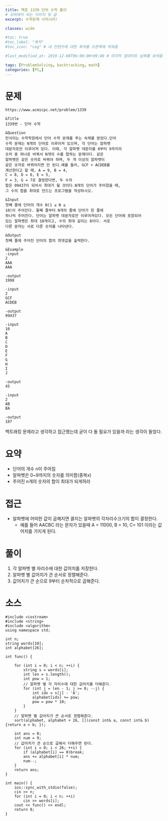 ```yaml
---
title: 백준 1339 단어 수학 풀이
# 오버레이 되는 이미지 및 글
excerpt: 수학문제 시러시러!

classes: wide

#toc: true
#toc_label: "목차"
#toc_icon: "cog" # 내 컨텐츠에 대한 목차를 오른쪽에 띄워줌

#last_modified_at: 2019-12-08T06:00:00+09:00 # 마지막 업데이트 날짜를 보여줌

tags: [ProblemSolving, backtracking, math]
categories: [PS,]
---
```


# 문제
```
https://www.acmicpc.net/problem/1339

&Title
1339번 - 단어 수학

&Question
민식이는 수학학원에서 단어 수학 문제를 푸는 숙제를 받았다.단어 
수학 문제는 N개의 단어로 이루어져 있으며, 각 단어는 알파벳 
대문자로만 이루어져 있다. 이때, 각 알파벳 대문자를 0부터 9까지의 
숫자 중 하나로 바꿔서 N개의 수를 합하는 문제이다. 같은 
알파벳은 같은 숫자로 바꿔야 하며, 두 개 이상의 알파벳이 
같은 숫자로 바뀌어지면 안 된다.예를 들어, GCF + ACDEB를 
계산한다고 할 때, A = 9, B = 4, 
C = 8, D = 6, E = 5, 
F = 3, G = 7로 결정한다면, 두 수의 
합은 99437이 되어서 최대가 될 것이다.N개의 단어가 주어졌을 때, 
그 수의 합을 최대로 만드는 프로그램을 작성하시오. 

&Input
첫째 줄에 단어의 개수 N(1 ≤ N ≤ 
10)이 주어진다. 둘째 줄부터 N개의 줄에 단어가 한 줄에 
하나씩 주어진다. 단어는 알파벳 대문자로만 이루어져있다. 모든 단어에 포함되어 
있는 알파벳은 최대 10개이고, 수의 최대 길이는 8이다. 서로 
다른 문자는 서로 다른 숫자를 나타낸다. 

&Output
첫째 줄에 주어진 단어의 합의 최댓값을 출력한다. 

&Example
-input
2
AAA
AAA

-output
1998

-input
2
GCF
ACDEB

-output
99437

-input
10
A
B
C
D
E
F
G
H
I
J

-output
45

-input
2
AB
BA

-output
187
```

백트래킹 문제라고 생각하고 접근했는데 굳이 다 돌 필요가 있을까 라는 생각이 들었다.

# 요약
* 단어의 개수 n이 주어짐
* 알파벳은 0~9까지의 숫자를 의미함(중복x)
* 주어진 n개의 숫자의 합이 최대가 되게하라

# 접근
* 알파벳에 어떠한 값이 곱해지면 클지는 알파벳의 각자리수크기의 합이 결정한다.
    * 예를 들어 AACBC 라는 문자가 있을때 A = 11000, B = 10, C= 101 이라는 값어치를 가지게 된다.

# 풀이
1. 각 알파벳 별 자리수에 대한 값어치를 저장한다.
1. 알파벳 별 값어치가 큰 순서로 정렬해준다.
1. 값어치가 큰 순으로 9부터 순차적으로 곱해준다.

# 소스
```
#include <iostream>
#include <string>
#include <algorithm>
using namespace std;

int n;
string words[10];
int alphabet[26];

int func() {
	
	for (int i = 0; i < n; ++i) {
		string s = words[i];
		int len = s.length();
		int pow = 1;
		// 알파벳 별 각 자리수에 대한 값어치를 더해준다.
		for (int j = len - 1; j >= 0; --j) {
			int idx = s[j] - 'A';
			alphabet[idx] += pow;
			pow = pow * 10;
		}
	}
	// 알파벳 별 값어치가 큰 순서로 정렬해준다.
	sort(alphabet, alphabet + 26, [](const int& a, const int& b) {return a > b; });

	int ans = 0;
	int num = 9;
	// 값어치가 큰 순으로 곱해서 더해주면 된다.
	for (int i = 0; i < 26; ++i) {
		if (alphabet[i] == 0)break;
		ans += alphabet[i] * num;
		num--;
	}
	return ans;
}

int main() {
	ios::sync_with_stdio(false);
	cin >> n;
	for (int i = 0; i < n; ++i)
		cin >> words[i];
	cout << func() << endl;
	return 0;
}
```